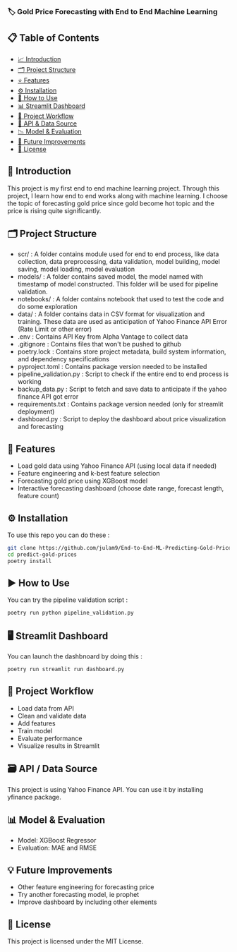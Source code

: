 ### 🏷️ Gold Price Forecasting with End to End Machine Learning

## 📋 Table of Contents 
- [📈 Introduction](#-introduction)
- [🗂️ Project Structure](#️-project-structure)
- [⭐ Features](#-features)
- [⚙️ Installation](#-installation)
- [🚀 How to Use](#-how-to-use)
- [📊 Streamlit Dashboard](#-streamlit-dashboard)
- [🔄 Project Workflow](#-project-workflow)
- [🔑 API & Data Source](#-api--data-source)
- [📉 Model & Evaluation](#-model--evaluation)
- [🚧 Future Improvements](#-future-improvements)
- [📄 License](#-license)

## 📖 Introduction
This project is my first end to end machine learning project. Through this project, I learn how end to end works along with machine learning. I choose the topic of forecasting gold price since gold become hot topic and the price is rising quite significantly. 

## 🗂️ Project Structure
- scr/ : A folder contains module used for end to end process, like data collection, data preprocessing, data validation, model building, model saving, model loading, model evaluation
- models/ : A folder contains saved model, the model named with timestamp of model constructed. This folder will be used for pipeline validation.
- notebooks/ : A folder contains notebook that used to test the code and do some exploration
- data/ : A folder contains data in CSV format for visualization and training. These data are used as anticipation of Yahoo Finance API Error (Rate Limit or other error)
- .env : Contains API Key from Alpha Vantage to collect data
- .gitignore : Contains files that won't be pushed to github
- poetry.lock : Contains store project metadata, build system information, and dependency specifications 
- pyproject.toml :  Contains package version needed to be installed 
- pipeline_validation.py : Script to check if the entire end to end process is working
- backup_data.py : Script to fetch and save data to anticipate if the yahoo finance API got error
- requirements.txt : Contains package version needed (only for streamlit deployment)
- dashboard.py : Script to deploy the dashboard about price visualization and forecasting 


## 🚀 Features
- Load gold data using Yahoo Finance API (using local data if needed)
- Feature engineering and k-best feature selection 
- Forecasting gold price using XGBoost model 
- Interactive forecasting dashboard (choose date range, forecast length, feature count) 

## ⚙️ Installation
To use this repo you can do these :
```bash 
git clone https://github.com/julam9/End-to-End-ML-Predicting-Gold-Prices 
cd predict-gold-prices
poetry install
```
## ▶️ How to Use
You can try the pipeline validation script :
```bash 
poetry run python pipeline_validation.py
```
## 🖥️ Streamlit Dashboard
You can launch the dashbnoard by doing this :
```bash
poetry run streamlit run dashboard.py
```
## 🔁 Project Workflow
- Load data from API
- Clean and validate data
- Add features
- Train model
- Evaluate performance
- Visualize results in Streamlit

## 🗃️ API / Data Source
This project is using Yahoo Finance API. You can use it by installing yfinance package.

## 📊 Model & Evaluation
- Model: XGBoost Regressor
- Evaluation: MAE and RMSE

## 💡 Future Improvements
- Other feature engineering for forecasting price 
- Try another forecasting model, ie prophet
- Improve dashboard by including other elements 

## 📄 License
This project is licensed under the MIT License.